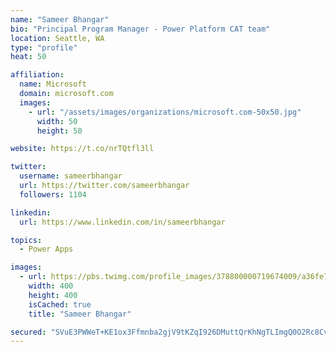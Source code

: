 ```yaml
---
name: "Sameer Bhangar"
bio: "Principal Program Manager - Power Platform CAT team"
location: Seattle, WA
type: "profile"
heat: 50

affiliation:
  name: Microsoft
  domain: microsoft.com
  images:
    - url: "/assets/images/organizations/microsoft.com-50x50.jpg"
      width: 50
      height: 50

website: https://t.co/nrTQtfl3ll

twitter:
  username: sameerbhangar
  url: https://twitter.com/sameerbhangar
  followers: 1104

linkedin:
  url: https://www.linkedin.com/in/sameerbhangar

topics:
  - Power Apps

images:
  - url: https://pbs.twimg.com/profile_images/378800000719674009/a36fe7ddfab1778b76e5793772e43798_400x400.jpeg
    width: 400
    height: 400
    isCached: true
    title: "Sameer Bhangar"

secured: "SVuE3PWWeT+KE1ox3Ffmnba2gjV9tKZqI926DMuttQrKhNgTLImgQ0O2Rc8CvsaOBVBAY1MGfYk9QSPUNf1mFsPWVg8PFx3Ojt1WIqpVVdQ6wkCFffh4DbSJCZ5Y5sDvIXInKv3cfm6MK9PoEF6BS1Zy8i/T0lu1lw5gQgaUrSi22ykmCVUcVADfdxG6pxKpoIHfTzxRmESazR4VtCek+bIkig5zNknmZFMQZXmwr56IuBanGrv0mgZT789f1741E1bAMy66bvDfJZo61MgFXNVfu1aT2/jxguW7hif36zZ/K2hsG8OK5E4ln5cY6ghc+Tl/vxsIeUWEu7CVG2ZSEBAj0bagHg1J1S/whEBDvugxgqBhKEOcOWWjLQHtMx3UxHre5fH/cSqY3tNmhomOnLeVdbF0KU8V6UgPH4RIY2I=;s0cDGpfJbiDfv/GyuYplJQ=="
---
```


